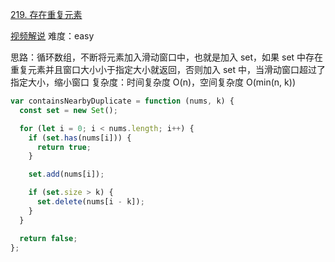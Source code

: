 [219. 存在重复元素](https://leetcode.cn/problems/contains-duplicate-ii/)

[视频解说](https://leetcode.cn/problems/contains-duplicate-ii/solution/219-cun-zai-zhong-fu-yuan-su-ii-by-chen-y4mcj/)
难度：easy

思路：循环数组，不断将元素加入滑动窗口中，也就是加入 set，如果 set 中存在重复元素并且窗口大小小于指定大小就返回，否则加入 set 中，当滑动窗口超过了指定大小，缩小窗口
复杂度：时间复杂度 O(n)，空间复杂度 O(min(n, k))

```js
var containsNearbyDuplicate = function (nums, k) {
  const set = new Set();

  for (let i = 0; i < nums.length; i++) {
    if (set.has(nums[i])) {
      return true;
    }

    set.add(nums[i]);

    if (set.size > k) {
      set.delete(nums[i - k]);
    }
  }

  return false;
};
```
